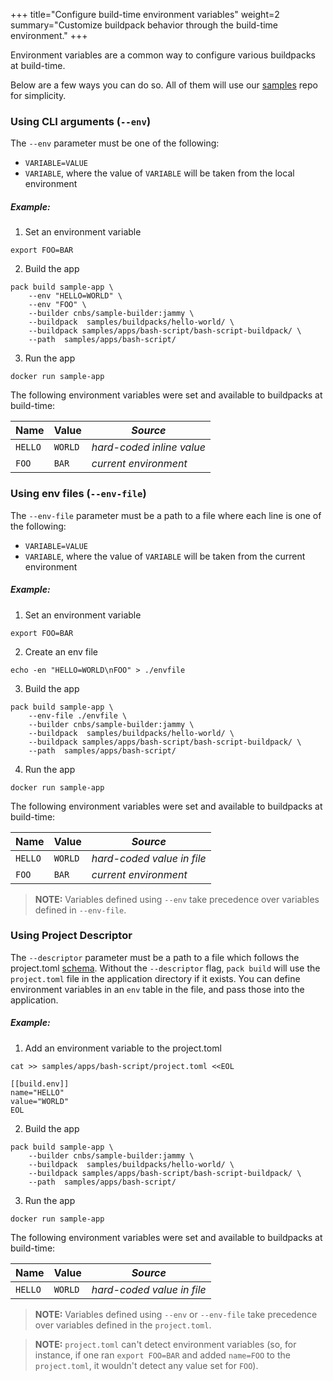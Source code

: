 +++
title="Configure build-time environment variables"
weight=2
summary="Customize buildpack behavior through the build-time environment."
+++
<!--+- `
# Environment variables
`+-->
Environment variables are a common way to configure various buildpacks at build-time.

Below are a few ways you can do so. All of them will use our [samples][samples] repo for simplicity.

### Using CLI arguments (`--env`)

The `--env` parameter must be one of the following:

- `VARIABLE=VALUE`
- `VARIABLE`, where the value of `VARIABLE` will be taken from the local environment

##### Example:

1. Set an environment variable
```
export FOO=BAR
```
<!--+- "{{execute}}"+-->

2. Build the app
```
pack build sample-app \
    --env "HELLO=WORLD" \
    --env "FOO" \
    --builder cnbs/sample-builder:jammy \
    --buildpack  samples/buildpacks/hello-world/ \
    --buildpack samples/apps/bash-script/bash-script-buildpack/ \
    --path  samples/apps/bash-script/
```
<!--+- "{{execute}}"+-->

3. Run the app
```
docker run sample-app
```
<!--+- "{{execute}}"+-->

The following environment variables were set and available to buildpacks at build-time:

| Name    | Value   |  _Source_                  |
|---------|---------|----------------------------|
| `HELLO` | `WORLD` | _hard-coded inline value_  |
| `FOO`   | `BAR`   | _current environment_      |


### Using env files (`--env-file`)

The `--env-file` parameter must be a path to a file where each line is one of the following:

- `VARIABLE=VALUE`
- `VARIABLE`, where the value of `VARIABLE` will be taken from the current environment

##### Example:

1. Set an environment variable
```
export FOO=BAR
```
<!--+- "{{execute}}"+-->

2. Create an env file
```
echo -en "HELLO=WORLD\nFOO" > ./envfile
```
<!--+- "{{execute}}"+-->

3. Build the app
```
pack build sample-app \
    --env-file ./envfile \
    --builder cnbs/sample-builder:jammy \
    --buildpack  samples/buildpacks/hello-world/ \
    --buildpack samples/apps/bash-script/bash-script-buildpack/ \
    --path  samples/apps/bash-script/
```
<!--+- "{{execute}}"+-->

4. Run the app
```
docker run sample-app
```
<!--+- "{{execute}}"+-->

The following environment variables were set and available to buildpacks at build-time:

| Name    | Value   |  _Source_                  |
|---------|---------|----------------------------|
| `HELLO` | `WORLD` | _hard-coded value in file_ |
| `FOO`   | `BAR`   | _current environment_      |



> **NOTE:** Variables defined using `--env` take precedence over variables defined in `--env-file`.

### Using Project Descriptor
The `--descriptor` parameter must be a path to a file which follows the project.toml [schema][descriptor-schema].
Without the `--descriptor` flag, `pack build` will use the `project.toml` file in the application directory if it exists.
You can define environment variables in an `env` table in the file, and pass those into the application.

##### Example:

1. Add an environment variable to the project.toml

```
cat >> samples/apps/bash-script/project.toml <<EOL

[[build.env]]
name="HELLO"
value="WORLD"
EOL
```
<!--+- "{{execute}}"+-->

2. Build the app
```
pack build sample-app \
    --builder cnbs/sample-builder:jammy \
    --buildpack  samples/buildpacks/hello-world/ \
    --buildpack samples/apps/bash-script/bash-script-buildpack/ \
    --path  samples/apps/bash-script/
```
<!--+- "{{execute}}"+-->

3. Run the app
```
docker run sample-app
```
<!--+- "{{execute}}"+-->

The following environment variables were set and available to buildpacks at build-time:

| Name    | Value   |  _Source_                  |
|---------|---------|----------------------------|
| `HELLO` | `WORLD` | _hard-coded value in file_ |


> **NOTE:** Variables defined using `--env` or `--env-file` take precedence over variables defined in the `project.toml`.

> **NOTE:** `project.toml` can't detect environment variables (so, for instance, if one ran `export FOO=BAR` and added
>`name=FOO` to the `project.toml`, it wouldn't detect any value set for `FOO`).

[descriptor-schema]: /docs/reference/project-descriptor/
[samples]: https://github.com/buildpacks/samples